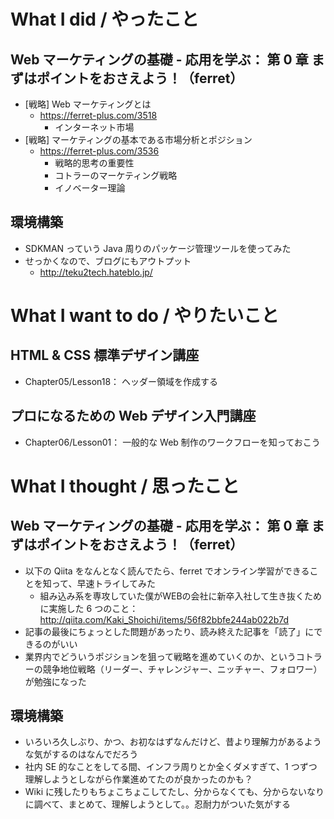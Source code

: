 # What I did / やったこと
## Web マーケティングの基礎 - 応用を学ぶ： 第 0 章 まずはポイントをおさえよう！（ferret）
- [戦略] Web マーケティングとは
    - https://ferret-plus.com/3518
        - インターネット市場
- [戦略] マーケティングの基本である市場分析とポジション
    - https://ferret-plus.com/3536
        - 戦略的思考の重要性
        - コトラーのマーケティング戦略
        - イノベーター理論

## 環境構築
- SDKMAN っていう Java 周りのパッケージ管理ツールを使ってみた
- せっかくなので、ブログにもアウトプット
    - http://teku2tech.hateblo.jp/

# What I want to do / やりたいこと
## HTML & CSS 標準デザイン講座
- Chapter05/Lesson18： ヘッダー領域を作成する

## プロになるための Web デザイン入門講座
- Chapter06/Lesson01： 一般的な Web 制作のワークフローを知っておこう

# What I thought / 思ったこと
## Web マーケティングの基礎 - 応用を学ぶ： 第 0 章 まずはポイントをおさえよう！（ferret）
- 以下の Qiita をなんとなく読んでたら、ferret でオンライン学習ができることを知って、早速トライしてみた
    - 組み込み系を専攻していた僕がWEBの会社に新卒入社して生き抜くために実施した 6 つのこと： http://qiita.com/Kaki_Shoichi/items/56f82bbfe244ab022b7d
- 記事の最後にちょっとした問題があったり、読み終えた記事を「読了」にできるのがいい
- 業界内でどういうポジションを狙って戦略を進めていくのか、というコトラーの競争地位戦略（リーダー、チャレンジャー、ニッチャー、フォロワー）が勉強になった

## 環境構築
- いろいろ久しぶり、かつ、お初なはずなんだけど、昔より理解力があるような気がするのはなんでだろう
- 社内 SE 的なことをしてる間、インフラ周りとか全くダメすぎて、1 つずつ理解しようとしながら作業進めてたのが良かったのかも？
- Wiki に残したりもちょこちょこしてたし、分からなくても、分からないなりに調べて、まとめて、理解しようとして。。忍耐力がついた気がする
